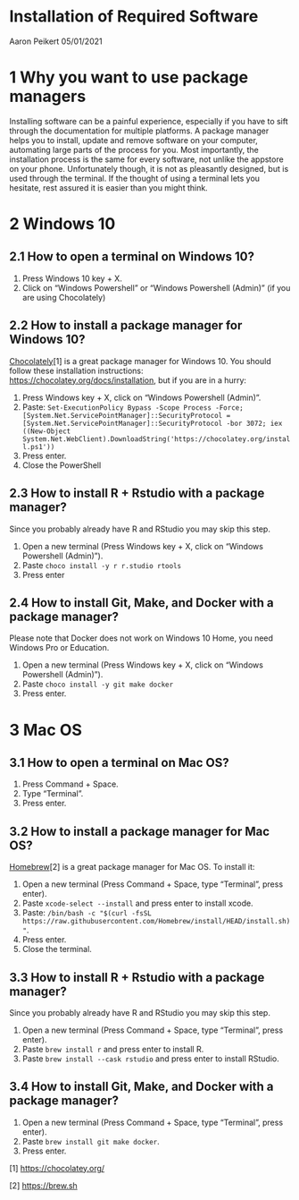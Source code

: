 Installation of Required Software
================
Aaron Peikert
05/01/2021

# 1 Why you want to use package managers

Installing software can be a painful experience, especially if you have
to sift through the documentation for multiple platforms. A package
manager helps you to install, update and remove software on your
computer, automating large parts of the process for you. Most
importantly, the installation process is the same for every software,
not unlike the appstore on your phone. Unfortunately though, it is not
as pleasantly designed, but is used through the terminal. If the thought
of using a terminal lets you hesitate, rest assured it is easier than
you might think.

# 2 Windows 10

## 2.1 How to open a terminal on Windows 10?

1.  Press Windows 10 key + X.
2.  Click on “Windows Powershell” or “Windows Powershell (Admin)” (if
    you are using Chocolately)

## 2.2 How to install a package manager for Windows 10?

[Chocolately](https://chocolatey.org/)[1] is a great package manager for
Windows 10. You should follow these installation instructions:
<https://chocolatey.org/docs/installation>, but if you are in a hurry:

1.  Press Windows key + X, click on “Windows Powershell (Admin)”.
2.  Paste:
    `Set-ExecutionPolicy Bypass -Scope Process -Force; [System.Net.ServicePointManager]::SecurityProtocol = [System.Net.ServicePointManager]::SecurityProtocol -bor 3072; iex ((New-Object System.Net.WebClient).DownloadString('https://chocolatey.org/install.ps1'))`
3.  Press enter.
4.  Close the PowerShell

## 2.3 How to install R + Rstudio with a package manager?

Since you probably already have R and RStudio you may skip this step.

1.  Open a new terminal (Press Windows key + X, click on “Windows
    Powershell (Admin)”).
2.  Paste `choco install -y r r.studio rtools`
3.  Press enter

## 2.4 How to install Git, Make, and Docker with a package manager?

Please note that Docker does not work on Windows 10 Home, you need
Windows Pro or Education.

1.  Open a new terminal (Press Windows key + X, click on “Windows
    Powershell (Admin)”).
2.  Paste `choco install -y git make docker`
3.  Press enter.

# 3 Mac OS

## 3.1 How to open a terminal on Mac OS?

1.  Press Command + Space.
2.  Type “Terminal”.
3.  Press enter.

## 3.2 How to install a package manager for Mac OS?

[Homebrew](https://brew.sh)[2] is a great package manager for Mac OS. To
install it:

1.  Open a new terminal (Press Command + Space, type “Terminal”, press
    enter).
2.  Paste `xcode-select --install` and press enter to install xcode.
3.  Paste:
    `/bin/bash -c "$(curl -fsSL https://raw.githubusercontent.com/Homebrew/install/HEAD/install.sh)"`.
4.  Press enter.
5.  Close the terminal.

## 3.3 How to install R + Rstudio with a package manager?

Since you probably already have R and RStudio you may skip this step.

1.  Open a new terminal (Press Command + Space, type “Terminal”, press
    enter).
2.  Paste `brew install r` and press enter to install R.
3.  Paste `brew install --cask rstudio` and press enter to install
    RStudio.

## 3.4 How to install Git, Make, and Docker with a package manager?

1.  Open a new terminal (Press Command + Space, type “Terminal”, press
    enter).
2.  Paste `brew install git make docker`.
3.  Press enter.

[1] <https://chocolatey.org/>

[2] <https://brew.sh>
